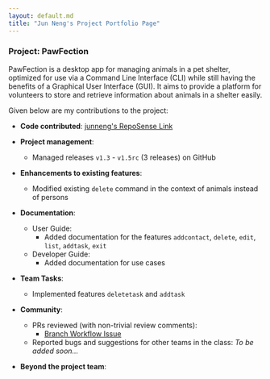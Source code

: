 ```yaml
---
layout: default.md
title: "Jun Neng's Project Portfolio Page"
---
```


### Project: PawFection

PawFection is a desktop app for managing animals in a pet shelter, optimized for use via a Command Line Interface (CLI)
while still having the benefits of a Graphical User Interface (GUI). It aims to provide a platform for volunteers to
store and retrieve information about animals in a shelter easily.

Given below are my contributions to the project:

* **Code contributed**: [junneng's RepoSense Link](https://nus-cs2103-ay2324s1.github.io/tp-dashboard/?search=junnengsoo&breakdown=true)

* **Project management**:
    * Managed releases `v1.3` - `v1.5rc` (3 releases) on GitHub

* **Enhancements to existing features**:
    * Modified existing `delete` command in the context of animals instead of persons

* **Documentation**:
    * User Guide:
      * Added documentation for the features `addcontact`, `delete`, `edit`, `list`, `addtask`, `exit`
    * Developer Guide:
      * Added documentation for use cases

* **Team Tasks**:
    * Implemented features `deletetask` and `addtask`

* **Community**:
    * PRs reviewed (with non-trivial review comments):
      * [Branch Workflow Issue](https://github.com/AY2324S1-CS2103T-F08-3/tp/pull/24#pullrequestreview-1660177411)
    * Reported bugs and suggestions for other teams in the class: *To be added soon...*

* **Beyond the project team**:

